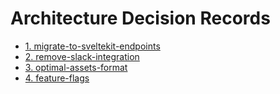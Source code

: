 # Architecture Decision Records

-   [1. migrate-to-sveltekit-endpoints](0001-migrate-to-sveltekit-endpoints.md)
-   [2. remove-slack-integration](0002-remove-slack-integration.md)
-   [3. optimal-assets-format](0003-optimal-assets-format.md)
-   [4. feature-flags](0004-feature-flags.md)
